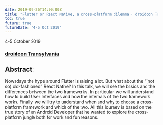 ```yaml
---
date: 2019-09-26T14:00:00Z
title: "Flutter or React Native, a cross-platform dilemma · droidcon Transylvania"
toc: true
future: true
futureDate: "4-5 Oct 2019"
---
```


4-5 October 2019

### [droidcon Transylvania](http://www.droidcon.ro/program/sessions-2019/flutter-or-react-native-a-cross-platform-dilemma/)

## Abstract:
Nowadays the hype around Flutter is raising a lot. But what about the “(not so) old-fashioned” React Native?
In this talk, we will see the basics and the differences between the two frameworks. In particular, we will understand how to build User Interfaces and how the internals of the two framework works. Finally, we will try to understand when and why to choose a cross-platform framework and which of the two.
All this journey is based on the true story of an Android Developer that he wanted to explore the cross-platform jungle both for work and fun reasons.